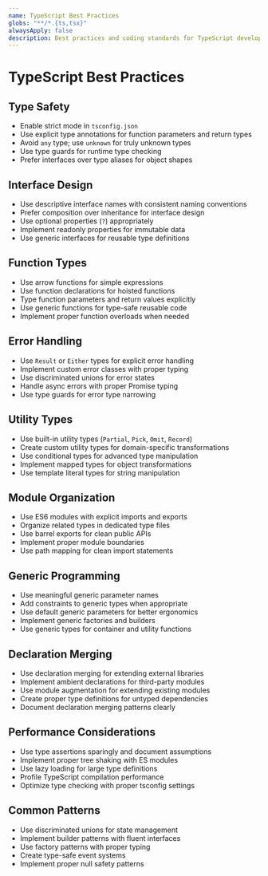 ```yaml
---
name: TypeScript Best Practices
globs: "**/*.{ts,tsx}"
alwaysApply: false
description: Best practices and coding standards for TypeScript development
---
```


# TypeScript Best Practices

## Type Safety

- Enable strict mode in `tsconfig.json`
- Use explicit type annotations for function parameters and return types
- Avoid `any` type; use `unknown` for truly unknown types
- Use type guards for runtime type checking
- Prefer interfaces over type aliases for object shapes

## Interface Design

- Use descriptive interface names with consistent naming conventions
- Prefer composition over inheritance for interface design
- Use optional properties (`?`) appropriately
- Implement readonly properties for immutable data
- Use generic interfaces for reusable type definitions

## Function Types

- Use arrow functions for simple expressions
- Use function declarations for hoisted functions
- Type function parameters and return values explicitly
- Use generic functions for type-safe reusable code
- Implement proper function overloads when needed

## Error Handling

- Use `Result` or `Either` types for explicit error handling
- Implement custom error classes with proper typing
- Use discriminated unions for error states
- Handle async errors with proper Promise typing
- Use type guards for error type narrowing

## Utility Types

- Use built-in utility types (`Partial`, `Pick`, `Omit`, `Record`)
- Create custom utility types for domain-specific transformations
- Use conditional types for advanced type manipulation
- Implement mapped types for object transformations
- Use template literal types for string manipulation

## Module Organization

- Use ES6 modules with explicit imports and exports
- Organize related types in dedicated type files
- Use barrel exports for clean public APIs
- Implement proper module boundaries
- Use path mapping for clean import statements

## Generic Programming

- Use meaningful generic parameter names
- Add constraints to generic types when appropriate
- Use default generic parameters for better ergonomics
- Implement generic factories and builders
- Use generic types for container and utility functions

## Declaration Merging

- Use declaration merging for extending external libraries
- Implement ambient declarations for third-party modules
- Use module augmentation for extending existing modules
- Create proper type definitions for untyped dependencies
- Document declaration merging patterns clearly

## Performance Considerations

- Use type assertions sparingly and document assumptions
- Implement proper tree shaking with ES modules
- Use lazy loading for large type definitions
- Profile TypeScript compilation performance
- Optimize type checking with proper tsconfig settings

## Common Patterns

- Use discriminated unions for state management
- Implement builder patterns with fluent interfaces
- Use factory patterns with proper typing
- Create type-safe event systems
- Implement proper null safety patterns